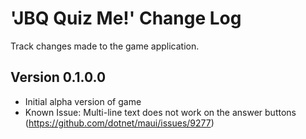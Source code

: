 # 'JBQ Quiz Me!' Change Log

Track changes made to the game application.

## Version 0.1.0.0

- Initial alpha version of game
- Known Issue: Multi-line text does not work on the answer buttons (https://github.com/dotnet/maui/issues/9277)